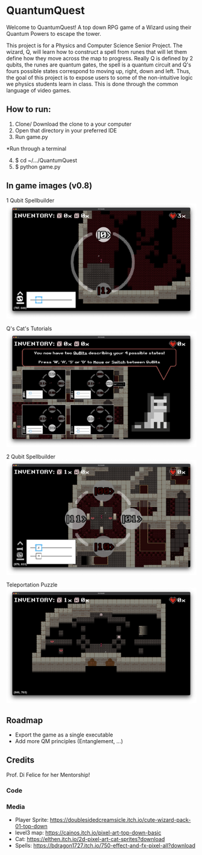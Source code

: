 # QuantumQuest

Welcome to QuantumQuest! A top down RPG game of a Wizard using their Quantum Powers to escape the tower. 

This project is for a Physics and Computer Science Senior Project. The wizard, Q, will learn how to construct a spell from runes that will let them define how they move across the map to progress. Really Q is defined by 2 qubits, the runes are quantum gates, the spell is a quantum circuit and Q's fours possible states correspond to moving up, right, down and left. Thus, the goal of this project is to expose users to some of the non-intuitive logic we physics students learn in class. This is done through the common language of video games.

## How to run:
1. Clone/ Download the clone to a your computer
2. Open that directory in your preferred IDE
3. Run game.py

*Run through a terminal

4. $ cd ~/.../QuantumQuest
5. $ python game.py

## In game images (v0.8)
1 Qubit Spellbuilder
![alt text](https://github.com/19arodrigues/QuantumQuest/blob/a7558e79ddf325bc85e05ada711f7d621b25cce4/assets/images/QQRM1.png "QQRM1")

Q's Cat's Tutorials
![alt text](https://github.com/19arodrigues/QuantumQuest/blob/a7558e79ddf325bc85e05ada711f7d621b25cce4/assets/images/QQRM2.png "QQRM2")

2 Qubit Spellbuilder
![alt text](https://github.com/19arodrigues/QuantumQuest/blob/a7558e79ddf325bc85e05ada711f7d621b25cce4/assets/images/QQRM3.png "QQRM3")

Teleportation Puzzle
![alt text](https://github.com/19arodrigues/QuantumQuest/blob/a7558e79ddf325bc85e05ada711f7d621b25cce4/assets/images/QQRM4.png "QQRM4")

## Roadmap
- Export the game as a single executable
- Add more QM principles (Entanglement, ...)

## Credits
Prof. Di Felice for her Mentorship!

### Code

### Media
- Player Sprite: https://doublesidedcreamsicle.itch.io/cute-wizard-pack-01-top-down
- level3 map: https://cainos.itch.io/pixel-art-top-down-basic
- Cat: https://elthen.itch.io/2d-pixel-art-cat-sprites?download
- Spells: https://bdragon1727.itch.io/750-effect-and-fx-pixel-all?download
